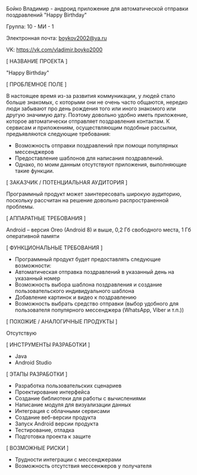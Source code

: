 Бойко Владимир - андроид приложение для автоматической отправки поздравлений "Happy Birthday"

Группа: 10 - МИ - 1

Электронная почта: boykov2002@ya.ru

VK: https://vk.com/vladimir.boyko2000

[ НАЗВАНИЕ ПРОЕКТА ]

"Happy Birthday"

[ ПРОБЛЕМНОЕ ПОЛЕ ]

В настоящее время из-за развития коммуникации, у людей стало больше знакомых, с которыми они не очень часто общаются, нередко люди забывают про день рождения того или иного знакомого или другую значимую дату. Поэтому довольно удобно иметь приложение, которое автоматически отправляет поздравления контактам. К сервисам и приложениям, осуществляющим подобные рассылки, предъявляются следующие требования: 

* Возможность отправки поздравлений при помощи популярных мессенджеров
* Предоставление шаблонов для написания поздравлений. 
* Однако, по моим данным отсутствуют приложения, выполняющие такие функции.

[ ЗАКАЗЧИК / ПОТЕНЦИАЛЬНАЯ АУДИТОРИЯ ]

Программный продукт может заинтересовать широкую аудиторию, поскольку рассчитан на решение довольно распространенной проблемы.

[ АППАРАТНЫЕ ТРЕБОВАНИЯ ]

Android – версия Oreo (Android 8) и выше, 0,2 Гб свободного места, 1 Гб оперативной памяти

[ ФУНКЦИОНАЛЬНЫЕ ТРЕБОВАНИЯ ]

* Программный продукт будет предоставлять следующие возможности:
* Автоматическая отправка поздравлений в указанный день на указанный номер
* Возможность выбора шаблона поздравления и создание пользовательского индивидуального шаблона
* Добавление картинок и видео к поздравлению
* Возможность выбрать средство отправки (выбор удобного для пользователя популярного мессенджера (WhatsApp, Viber и т.п.))

[ ПОХОЖИЕ / АНАЛОГИЧНЫЕ ПРОДУКТЫ ]

Отсутствую

[ ИНСТРУМЕНТЫ РАЗРАБОТКИ ]

* Java 
* Android Studio

[ ЭТАПЫ РАЗРАБОТКИ ]

* Разработка пользовательских сценариев
* Проектирование интерфейса
* Создание библиотеки для работы с вычислениями
* Написание модуля для визуализации данных
* Интеграция с облачными сервисами
* Создание веб-версии продукта
* Запуск Android версии продукта
* Тестирование, отладка
* Подготовка проекта к защите

[ ВОЗМОЖНЫЕ РИСКИ ]

* Трудности интеграции с мессенджерами
* Возможность отсутствия мессенжеров у получателя


